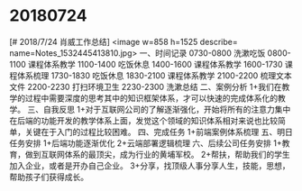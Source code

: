 # 20180724

[# 2018/7/24 肖威工作总结]
<image w=858 h=1525 describe= name=Notes_1532445413810.jpg>
一、时间记录
0730-0800 洗漱吃饭
0800-1100 课程体系教学
1100-1400 吃饭休息
1400-1600 课程体系教学
1600-1730 课程体系梳理
1730-1830 吃饭休息
1830-2100 课程体系教学
2100-2200 梳理文本文件
2200-2230 打扫环境卫生
2230-2300 洗漱总结
二、案例分析
1+我们在教学的过程中需要深度的思考其中的知识框架体系，才可以快速的完成体系化的教学。
三、自我反思
1+对于互联网公司的了解逐渐强化，开始将所有的注意力集中在后端的功能开发的教学体系上面，发觉这个领域的知识体系相对来说也比较简单，关键在于入门的过程比较困难。
四、完成任务
1+前端案例体系梳理
五、明日任务安排
1+后端功能逐渐优化
2+云端部署逻辑梳理
六、后续公司任务安排
1+教育，做到互联网体系的最顶尖，成为行业的黄埔军校。
2+帮扶，帮助我们的学生加入企业，或者是开办自己企业。
3+分享，找顶级人事分享人生，技能，思想，帮助孩子们获得成长。
